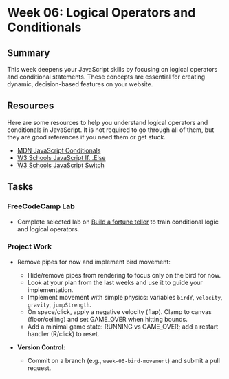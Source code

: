 # Week 06: Logical Operators and Conditionals

## Summary

This week deepens your JavaScript skills by focusing on logical operators and conditional statements. These concepts are essential for creating dynamic, decision-based features on your website.

## Resources

Here are some resources to help you understand logical operators and conditionals in JavaScript. It is not required to go through all of them, but they are good references if you need them or get stuck.

- [MDN JavaScript Conditionals](https://developer.mozilla.org/en-US/docs/Web/JavaScript/Guide/Control_flow_and_error_handling#conditional_statements)
- [W3 Schools JavaScript If...Else](https://www.w3schools.com/js/js_if_else.asp)
- [W3 Schools JavaScript Switch](https://www.w3schools.com/js/js_switch.asp)

## Tasks

### FreeCodeCamp Lab

- Complete selected lab on [Build a fortune teller](https://www.freecodecamp.org/learn/full-stack-developer/lab-fortune-teller/build-a-fortune-teller) to train conditional logic and logical operators.

### Project Work

- Remove pipes for now and implement bird movement:

  - Hide/remove pipes from rendering to focus only on the bird for now.
  - Look at your plan from the last weeks and use it to guide your implementation.
  - Implement movement with simple physics: variables `birdY`, `velocity`, `gravity`, `jumpStrength`.
  - On space/click, apply a negative velocity (flap). Clamp to canvas (floor/ceiling) and set GAME_OVER when hitting bounds.
  - Add a minimal game state: RUNNING vs GAME_OVER; add a restart handler (R/click) to reset.

- **Version Control:**
  - Commit on a branch (e.g., `week-06-bird-movement`) and submit a pull request.